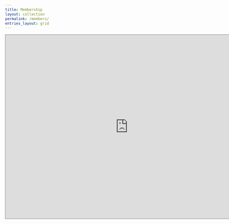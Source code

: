 ```yaml
---
title: Membership
layout: collection
permalink: /members/
entries_layout: grid
---
```


<iframe src="https://calendar.google.com/calendar/embed?height=600&wkst=1&ctz=America%2FChicago&bgcolor=%23ffffff&src=a2luZ2RhdmlkbG9kZ2U0MDdAZ21haWwuY29t&src=YW5wM2k5czFnNW1pYmFza2VrMjF0Z3A4OW9AZ3JvdXAuY2FsZW5kYXIuZ29vZ2xlLmNvbQ&src=ZW4udXNhI2hvbGlkYXlAZ3JvdXAudi5jYWxlbmRhci5nb29nbGUuY29t&color=%23cca300&color=%238E24AA&color=%237986CB" style="border:solid 1px #777" width="800" height="600" frameborder="0" scrolling="no"></iframe>